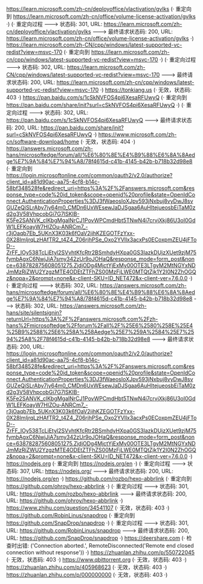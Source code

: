 https://learn.microsoft.com/zh-cn/deployoffice/vlactivation/gvlks (· 重定向到 https://learn.microsoft.com/zh-cn/office/volume-license-activation/gvlks ·)
(· 重定向过程 ---> 状态码: 301, URL: https://learn.microsoft.com/zh-cn/deployoffice/vlactivation/gvlks ---> 最终请求状态码: 200, URL: https://learn.microsoft.com/zh-cn/office/volume-license-activation/gvlks ·)
https://learn.microsoft.com/zh-CN/cpp/windows/latest-supported-vc-redist?view=msvc-170 (· 重定向到 https://learn.microsoft.com/zh-cn/cpp/windows/latest-supported-vc-redist?view=msvc-170 ·)
(· 重定向过程 ---> 状态码: 302, URL: https://learn.microsoft.com/zh-CN/cpp/windows/latest-supported-vc-redist?view=msvc-170 ---> 最终请求状态码: 200, URL: https://learn.microsoft.com/zh-cn/cpp/windows/latest-supported-vc-redist?view=msvc-170 ·)
https://tonkiang.us (· 无效，状态码: 403 ·)
https://pan.baidu.com/s/1cSkNVFOS4pi6XesaRFUwyQ (· 重定向到 https://pan.baidu.com/share/init?surl=cSkNVFOS4pi6XesaRFUwyQ ·)
(· 重定向过程 ---> 状态码: 302, URL: https://pan.baidu.com/s/1cSkNVFOS4pi6XesaRFUwyQ ---> 最终请求状态码: 200, URL: https://pan.baidu.com/share/init?surl=cSkNVFOS4pi6XesaRFUwyQ ·)
https://www.microsoft.com/zh-cn/software-download/home (· 无效，状态码: 404 ·)
https://answers.microsoft.com/zh-hans/microsoftedge/forum/all/%E6%80%8E%E4%B9%88%E6%8A%8Aedge%E7%9A%84%E7%94%A8/78f4615d-c41b-4145-b42b-b718b32d98e8 (· 重定向到 https://login.microsoftonline.com/common/oauth2/v2.0/authorize?client_id=a81d90ac-aa75-4cf8-b14c-58bf348528fe&redirect_uri=https%3A%2F%2Fanswers.microsoft.com&response_type=code%20id_token&scope=openid%20profile&state=OpenIdConnect.AuthenticationProperties%3DJ3fWaeosIoXJpv593jNxbuj8vyDwJ8svGUZeQiSLrAby7jy64m0_CMDn6UxWEsewJaDJSgaa6AuHItejueosbEiTaM0zd2g3V58VhpcobGi7G7lSKIB-K5Fe2SANVK_clKbgMgaINrCJ1PovWPCmdHbt5TNwN4i7crvjXkj86U3oI0GdW1LEFKoayW7HIZOu-ANRCm7_-r3jOaqb7Eb_5UKnX3K03k6fOaV2jihKZEGOTFzYxx-0X28ImljrqLzHAfTR2_t4Z4_Z06rjhPSe_Oxo2YVllx3acxPs0ECoxpmZEU4jFToD--ZrFF_IOy538TcLiEtyl2SVvhtKfcRtr2BSmhdyHXpa0GS3IazkDUjzXUet9zjM75fymbAgxC6NwjJiA7smy342zUr9oJOHaQ&response_mode=form_post&nonce=638782875608051275.ZjdjODg4MjctYjExMy00OTE3LTgyM2MtNGYxNDJmMzRiZWU2YzgzMTE4ODEtZTFhZS00MzFjLWE0MTQtZjk1Y2I0N2ZhOGQz&nopa=2&prompt=none&x-client-SKU=ID_NET472&x-client-ver=7.6.0.0 ·)
(· 重定向过程 ---> 状态码: 302, URL: https://answers.microsoft.com/zh-hans/microsoftedge/forum/all/%E6%80%8E%E4%B9%88%E6%8A%8Aedge%E7%9A%84%E7%94%A8/78f4615d-c41b-4145-b42b-b718b32d98e8 ---> 状态码: 302, URL: https://answers.microsoft.com/zh-hans/site/silentsignin?returnUrl=https%3A%2F%2Fanswers.microsoft.com%2Fzh-hans%2Fmicrosoftedge%2Fforum%2Fall%2F%25E6%2580%258E%25E4%25B9%2588%25E6%258A%258Aedge%25E7%259A%2584%25E7%2594%25A8%2F78f4615d-c41b-4145-b42b-b718b32d98e8 ---> 最终请求状态码: 200, URL: https://login.microsoftonline.com/common/oauth2/v2.0/authorize?client_id=a81d90ac-aa75-4cf8-b14c-58bf348528fe&redirect_uri=https%3A%2F%2Fanswers.microsoft.com&response_type=code%20id_token&scope=openid%20profile&state=OpenIdConnect.AuthenticationProperties%3DJ3fWaeosIoXJpv593jNxbuj8vyDwJ8svGUZeQiSLrAby7jy64m0_CMDn6UxWEsewJaDJSgaa6AuHItejueosbEiTaM0zd2g3V58VhpcobGi7G7lSKIB-K5Fe2SANVK_clKbgMgaINrCJ1PovWPCmdHbt5TNwN4i7crvjXkj86U3oI0GdW1LEFKoayW7HIZOu-ANRCm7_-r3jOaqb7Eb_5UKnX3K03k6fOaV2jihKZEGOTFzYxx-0X28ImljrqLzHAfTR2_t4Z4_Z06rjhPSe_Oxo2YVllx3acxPs0ECoxpmZEU4jFToD--ZrFF_IOy538TcLiEtyl2SVvhtKfcRtr2BSmhdyHXpa0GS3IazkDUjzXUet9zjM75fymbAgxC6NwjJiA7smy342zUr9oJOHaQ&response_mode=form_post&nonce=638782875608051275.ZjdjODg4MjctYjExMy00OTE3LTgyM2MtNGYxNDJmMzRiZWU2YzgzMTE4ODEtZTFhZS00MzFjLWE0MTQtZjk1Y2I0N2ZhOGQz&nopa=2&prompt=none&x-client-SKU=ID_NET472&x-client-ver=7.6.0.0 ·)
https://nodejs.org (· 重定向到 https://nodejs.org/en ·)
(· 重定向过程 ---> 状态码: 307, URL: https://nodejs.org/ ---> 最终请求状态码: 200, URL: https://nodejs.org/en ·)
https://github.com/rozbo/hexo-abbrlink (· 重定向到 https://github.com/ohroy/hexo-abbrlink ·)
(· 重定向过程 ---> 状态码: 301, URL: https://github.com/rozbo/hexo-abbrlink ---> 最终请求状态码: 200, URL: https://github.com/ohroy/hexo-abbrlink ·)
https://www.zhihu.com/question/34541107 (· 无效，状态码: 403 ·)
https://github.com/RobinLinus/snapdrop (· 重定向到 https://github.com/SnapDrop/snapdrop ·)
(· 重定向过程 ---> 状态码: 301, URL: https://github.com/RobinLinus/snapdrop ---> 最终请求状态码: 200, URL: https://github.com/SnapDrop/snapdrop ·)
https://deershare.com (· 检查时出错: ('Connection aborted.', RemoteDisconnected('Remote end closed connection without response')) ·)
https://zhuanlan.zhihu.com/p/550722045 (· 无效，状态码: 403 ·)
https://www.qbittorrent.org (· 无效，状态码: 403 ·)
https://zhuanlan.zhihu.com/p/405968623 (· 无效，状态码: 403 ·)
https://zhuanlan.zhihu.com/p/000000000 (· 无效，状态码: 403 ·)
